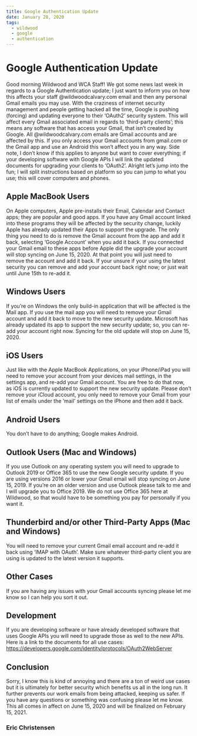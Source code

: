 ```yaml
---
title: Google Authentication Update
date: January 28, 2020
tags:
  - wildwood
  - google
  - authentication
---
```


# Google Authentication Update

Good morning Wildwood and WCA Staff! We got some news last week in regards to a Google Authentication update; I just want to inform you on how this affects your staff @wildwoodcalvary.com email and then any personal Gmail emails you may use. With the craziness of internet security management and people getting hacked all the time, Google is pushing (forcing) and updating everyone to their ‘OAuth2’ security system. This will affect every Gmail associated email in regards to ‘third-party clients’; this means any software that has access your Gmail, that isn’t created by Google. All @wildwoodcalvary.com emails are Gmail accounts and are affected by this. If you only access your Gmail accounts from gmail.com or the Gmail app and use an Android this won’t affect you in any way. Side note, I don’t know if this applies to anyone but want to cover everything; if your developing software with Google APIs I will link the updated documents for upgrading your clients to ‘OAuth2’. Alright let’s jump into the fun; I will split instructions based on platform so you can jump to what you use; this will cover computers and phones.

## Apple MacBook Users

On Apple computers, Apple pre-installs their Email, Calendar and Contact apps; they are popular and good apps. If you have any Gmail account linked into these programs they will be affected by the security change, luckily Apple has already updated their Apps to support the upgrade. The only thing you need to do is remove the Gmail account from the app and add it back, selecting ‘Google Account’ when you add it back. If you connected your Gmail email to these apps before Apple did the upgrade your account will stop syncing on June 15, 2020. At that point you will just need to remove the account and add it back. If your unsure if your using the latest security you can remove and add your account back right now; or just wait until June 15th to re-add it.

## Windows Users

If you’re on Windows the only build-in application that will be affected is the Mail app. If you use the mail app you will need to remove your Gmail account and add it back to move to the new security update. Microsoft has already updated its app to support the new security update; so, you can re-add your account right now. Syncing for the old update will stop on June 15, 2020.

## iOS Users

Just like with the Apple MacBook Applications, on your iPhone/iPad you will need to remove your account from your devices mail settings, in the settings app, and re-add your Gmail account. You are free to do that now, as iOS is currently updated to support the new security update. Please don’t remove your iCloud account, you only need to remove your Gmail from your list of emails under the ‘mail’ settings on the iPhone and then add it back.

## Android Users

You don’t have to do anything; Google makes Android.

## Outlook Users (Mac and Windows)

If you use Outlook on any operating system you will need to upgrade to Outlook 2019 or Office 365 to use the new Google security update. If you are using versions 2016 or lower your Gmail email will stop syncing on June 15, 2019. If you’re on an older version and use Outlook please talk to me and I will upgrade you to Office 2019. We do not use Office 365 here at Wildwood, so that would have to be something you pay for personally if you want it.

## Thunderbird and/or other Third-Party Apps (Mac and Windows)

You will need to remove your current Gmail email account and re-add it back using ‘IMAP with OAuth’. Make sure whatever third-party client you are using is updated to the latest version it supports.

## Other Cases

If you are having any issues with your Gmail accounts syncing please let me know so I can help you sort it out.

## Development

If you are developing software or have already developed software that uses Google APIs you will need to upgrade those as well to the new APIs. Here is a link to the documents for all use cases: https://developers.google.com/identity/protocols/OAuth2WebServer

## Conclusion

Sorry, I know this is kind of annoying and there are a ton of weird use cases but it is ultimately for better security which benefits us all in the long run. It further prevents our work emails from being attacked, keeping us safer. If you have any questions or something was confusing please let me know. This all comes in affect on June 15, 2020 and will be finalized on February 15, 2021.
### Eric Christensen
